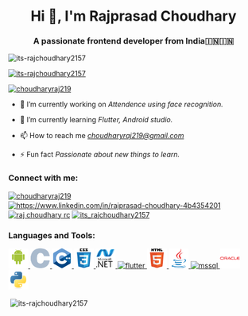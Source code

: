 <h1 align="center">Hi 👋, I'm Rajprasad Choudhary</h1>
<h3 align="center">A passionate frontend developer from India🇮🇳🇮🇳</h3>

<p align="left"> <img src="https://komarev.com/ghpvc/?username=its-rajchoudhary2157&label=Profile%20views&color=0e75b6&style=flat" alt="its-rajchoudhary2157" /> </p>

<p align="left"> <a href="https://github.com/ryo-ma/github-profile-trophy"><img src="https://github-profile-trophy.vercel.app/?username=its-rajchoudhary2157" alt="its-rajchoudhary2157" /></a> </p>

<p align="left"> <a href="https://twitter.com/choudharyraj219" target="blank"><img src="https://img.shields.io/twitter/follow/choudharyraj219?logo=twitter&style=for-the-badge" alt="choudharyraj219" /></a> </p>

- 🔭 I’m currently working on *Attendence using face recognition.*

- 🌱 I’m currently learning *Flutter, Android studio.*

- 📫 How to reach me *choudharyraj219@gmail.com*

- ⚡ Fun fact *Passionate about new things to learn.*

<h3 align="left">Connect with me:</h3>
<p align="left">
<a href="https://twitter.com/choudharyraj219" target="blank"><img align="center" src="https://cdn.jsdelivr.net/npm/simple-icons@3.0.1/icons/twitter.svg" alt="choudharyraj219" height="30" width="40" /></a>
<a href="https://linkedin.com/in/https://www.linkedin.com/in/rajprasad-choudhary-4b4354201" target="blank"><img align="center" src="https://cdn.jsdelivr.net/npm/simple-icons@3.0.1/icons/linkedin.svg" alt="https://www.linkedin.com/in/rajprasad-choudhary-4b4354201" height="30" width="40" /></a>
<a href="https://fb.com/raj choudhary rc" target="blank"><img align="center" src="https://cdn.jsdelivr.net/npm/simple-icons@3.0.1/icons/facebook.svg" alt="raj choudhary rc" height="30" width="40" /></a>
<a href="https://instagram.com/its_rajchoudhary2157" target="blank"><img align="center" src="https://cdn.jsdelivr.net/npm/simple-icons@3.0.1/icons/instagram.svg" alt="its_rajchoudhary2157" height="30" width="40" /></a>
</p>

<h3 align="left">Languages and Tools:</h3>
<p align="left"> <a href="https://developer.android.com" target="_blank"> <img src="https://raw.githubusercontent.com/devicons/devicon/master/icons/android/android-original-wordmark.svg" alt="android" width="40" height="40"/> </a> <a href="https://www.cprogramming.com/" target="_blank"> <img src="https://raw.githubusercontent.com/devicons/devicon/master/icons/c/c-original.svg" alt="c" width="40" height="40"/> </a> <a href="https://www.w3schools.com/cpp/" target="_blank"> <img src="https://raw.githubusercontent.com/devicons/devicon/master/icons/cplusplus/cplusplus-original.svg" alt="cplusplus" width="40" height="40"/> </a> <a href="https://www.w3schools.com/css/" target="_blank"> <img src="https://raw.githubusercontent.com/devicons/devicon/master/icons/css3/css3-original-wordmark.svg" alt="css3" width="40" height="40"/> </a> <a href="https://dotnet.microsoft.com/" target="_blank"> <img src="https://raw.githubusercontent.com/devicons/devicon/master/icons/dot-net/dot-net-original-wordmark.svg" alt="dotnet" width="40" height="40"/> </a> <a href="https://flutter.dev" target="_blank"> <img src="https://www.vectorlogo.zone/logos/flutterio/flutterio-icon.svg" alt="flutter" width="40" height="40"/> </a> <a href="https://www.w3.org/html/" target="_blank"> <img src="https://raw.githubusercontent.com/devicons/devicon/master/icons/html5/html5-original-wordmark.svg" alt="html5" width="40" height="40"/> </a> <a href="https://www.java.com" target="_blank"> <img src="https://raw.githubusercontent.com/devicons/devicon/master/icons/java/java-original.svg" alt="java" width="40" height="40"/> </a> <a href="https://www.microsoft.com/en-us/sql-server" target="_blank"> <img src="https://cdn.worldvectorlogo.com/logos/microsoft-sql-server.svg" alt="mssql" width="40" height="40"/> </a> <a href="https://www.oracle.com/" target="_blank"> <img src="https://raw.githubusercontent.com/devicons/devicon/master/icons/oracle/oracle-original.svg" alt="oracle" width="40" height="40"/> </a> <a href="https://www.python.org" target="_blank"> <img src="https://raw.githubusercontent.com/devicons/devicon/master/icons/python/python-original.svg" alt="python" width="40" height="40"/> </a> </p>

<p>&nbsp;<img align="center" src="https://github-readme-stats.vercel.app/api?username=its-rajchoudhary2157&show_icons=true&locale=en" alt="its-rajchoudhary2157" /></p>
